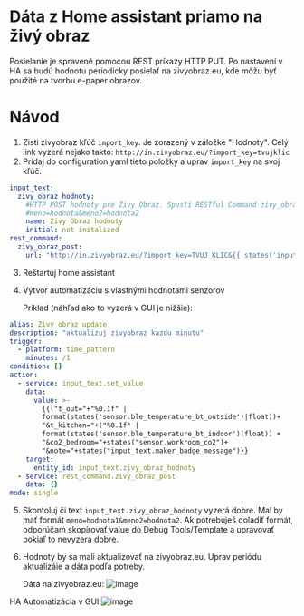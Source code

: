 # Dáta z Home assistant priamo na živý obraz 

Posielanie je spravené pomocou REST príkazy HTTP PUT. Po nastavení v HA sa budú hodnotu periodicky posielať na zivyobraz.eu, kde môžu byť použité na tvorbu e-paper obrazov. 

# Návod
1. Zisti zivyobraz kľúč `import_key`. Je zorazený v záložke "Hodnoty". Celý link vyzerá nejako takto: `http://in.zivyobraz.eu/?import_key=tvujklic`
2. Pridaj do configuration.yaml tieto položky a uprav `import_key` na svoj kľúč.
```yaml
input_text:
  zivy_obraz_hodnoty:
    #HTTP POST hodnoty pre Zivy Obraz. Spusti RESTful Command zivy_obraz_post na poslanie.
    #meno=hodnota&meno2=hodnota2
    name: Zivy Obraz hodnoty
    initial: not initalized
rest_command:
  zivy_obraz_post:
    url: "http://in.zivyobraz.eu/?import_key=TVUJ_KLIC&{{ states('input_text.zivy_obraz_hodnoty') }}"
```
3. Reštartuj home assistant
4. Vytvor automatizáciu s vlastnými hodnotami senzorov

    Príklad (náhľad ako to vyzerá v GUI je nižšie):
```yaml
alias: Zivy obraz update
description: "aktualizuj zivyobraz kazdu minutu"
trigger:
  - platform: time_pattern
    minutes: /1
condition: []
action:
  - service: input_text.set_value
    data:
      value: >-
        {{("t_out="+"%0.1f" |
        format(states('sensor.ble_temperature_bt_outside')|float))+
        "&t_kitchen="+("%0.1f" |
        format(states('sensor.ble_temperature_bt_indoor')|float)) +
        "&co2_bedroom="+states("sensor.workroom_co2")+
        "&note="+states("input_text.maker_badge_message")}}
    target:
      entity_id: input_text.zivy_obraz_hodnoty
  - service: rest_command.zivy_obraz_post
    data: {}
mode: single
```
5. Skontoluj či text `input_text.zivy_obraz_hodnoty` vyzerá dobre. Mal by mať formát `meno=hodnota1&meno2=hodnota2`. Ak potrebuješ doladiť formát, odporúčam skopírovať value do Debug Tools/Template a upravovať pokiaľ to nevyzerá dobre.
6. Hodnoty by sa mali aktualizovať na zivyobraz.eu. Uprav periódu aktualizáie a dáta podľa potreby.

    Dáta na zivyobraz.eu:
![image](https://github.com/Yourigh/zivy_obraz_HA/assets/25552139/a78fae86-1caa-4d52-8f44-84ce59b0f411)


HA Automatizácia v GUI
![image](https://github.com/Yourigh/zivy_obraz_HA/assets/25552139/ab873354-6161-401a-ac8d-8c058d8f9bf8)
